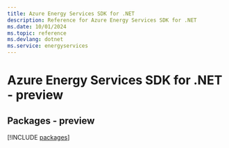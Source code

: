 ```yaml
---
title: Azure Energy Services SDK for .NET
description: Reference for Azure Energy Services SDK for .NET
ms.date: 10/01/2024
ms.topic: reference
ms.devlang: dotnet
ms.service: energyservices
---
```

# Azure Energy Services SDK for .NET - preview
## Packages - preview
[!INCLUDE [packages](energy-services-index.md)]